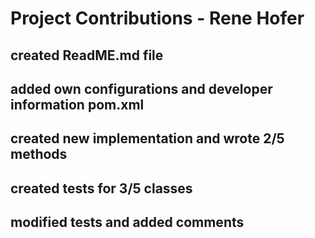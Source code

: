 # Project Contributions - Rene Hofer  

## created ReadME.md file  

## added own configurations and developer information pom.xml  

## created new implementation and wrote 2/5 methods

## created tests for 3/5 classes  

## modified tests and added comments  
